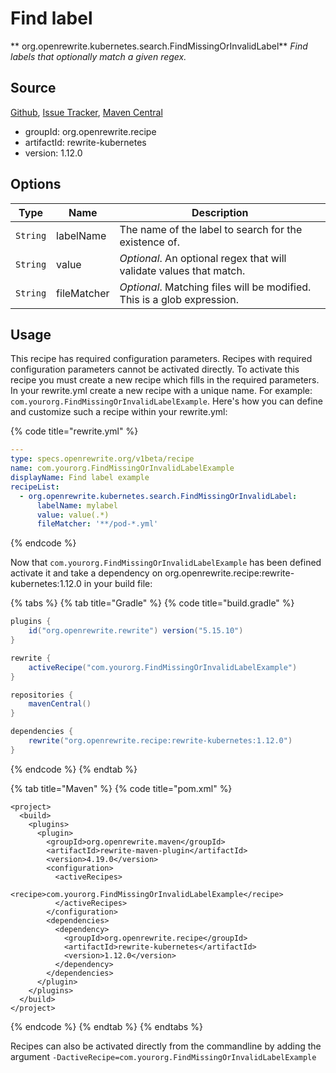 # Find label

** org.openrewrite.kubernetes.search.FindMissingOrInvalidLabel**
_Find labels that optionally match a given regex._

## Source

[Github](https://github.com/openrewrite/rewrite-kubernetes), [Issue Tracker](https://github.com/openrewrite/rewrite-kubernetes/issues), [Maven Central](https://search.maven.org/artifact/org.openrewrite.recipe/rewrite-kubernetes/1.12.0/jar)

* groupId: org.openrewrite.recipe
* artifactId: rewrite-kubernetes
* version: 1.12.0

## Options

| Type | Name | Description |
| -- | -- | -- |
| `String` | labelName | The name of the label to search for the existence of. |
| `String` | value | *Optional*. An optional regex that will validate values that match. |
| `String` | fileMatcher | *Optional*. Matching files will be modified. This is a glob expression. |


## Usage

This recipe has required configuration parameters. Recipes with required configuration parameters cannot be activated directly. To activate this recipe you must create a new recipe which fills in the required parameters. In your rewrite.yml create a new recipe with a unique name. For example: `com.yourorg.FindMissingOrInvalidLabelExample`.
Here's how you can define and customize such a recipe within your rewrite.yml:

{% code title="rewrite.yml" %}
```yaml
---
type: specs.openrewrite.org/v1beta/recipe
name: com.yourorg.FindMissingOrInvalidLabelExample
displayName: Find label example
recipeList:
  - org.openrewrite.kubernetes.search.FindMissingOrInvalidLabel:
      labelName: mylabel
      value: value(.*)
      fileMatcher: '**/pod-*.yml'
```
{% endcode %}

Now that `com.yourorg.FindMissingOrInvalidLabelExample` has been defined activate it and take a dependency on org.openrewrite.recipe:rewrite-kubernetes:1.12.0 in your build file:

{% tabs %}
{% tab title="Gradle" %}
{% code title="build.gradle" %}
```groovy
plugins {
    id("org.openrewrite.rewrite") version("5.15.10")
}

rewrite {
    activeRecipe("com.yourorg.FindMissingOrInvalidLabelExample")
}

repositories {
    mavenCentral()
}

dependencies {
    rewrite("org.openrewrite.recipe:rewrite-kubernetes:1.12.0")
}
```
{% endcode %}
{% endtab %}

{% tab title="Maven" %}
{% code title="pom.xml" %}
```markup
<project>
  <build>
    <plugins>
      <plugin>
        <groupId>org.openrewrite.maven</groupId>
        <artifactId>rewrite-maven-plugin</artifactId>
        <version>4.19.0</version>
        <configuration>
          <activeRecipes>
            <recipe>com.yourorg.FindMissingOrInvalidLabelExample</recipe>
          </activeRecipes>
        </configuration>
        <dependencies>
          <dependency>
            <groupId>org.openrewrite.recipe</groupId>
            <artifactId>rewrite-kubernetes</artifactId>
            <version>1.12.0</version>
          </dependency>
        </dependencies>
      </plugin>
    </plugins>
  </build>
</project>
```
{% endcode %}
{% endtab %}
{% endtabs %}

Recipes can also be activated directly from the commandline by adding the argument `-DactiveRecipe=com.yourorg.FindMissingOrInvalidLabelExample`

